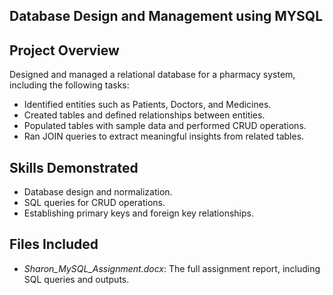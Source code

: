 ## Database Design and Management using MYSQL


## Project Overview  
Designed and managed a relational database for a pharmacy system, including the following tasks:  
- Identified entities such as Patients, Doctors, and Medicines.  
- Created tables and defined relationships between entities.  
- Populated tables with sample data and performed CRUD operations.  
- Ran JOIN queries to extract meaningful insights from related tables.  

## Skills Demonstrated  
- Database design and normalization.  
- SQL queries for CRUD operations.  
- Establishing primary keys and foreign key relationships.  

## Files Included  
- *Sharon_MySQL_Assignment.docx*: The full assignment report, including SQL queries and outputs.  

